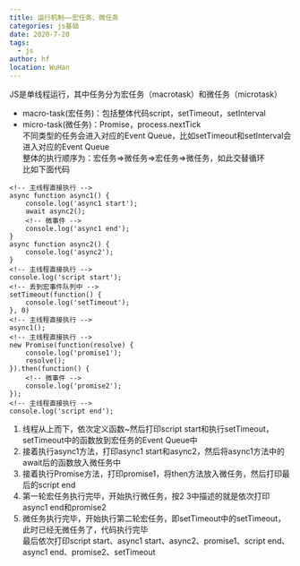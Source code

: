 ```yaml
---
title: 运行机制——宏任务、微任务
categories: js基础
date: 2020-7-20
tags: 
  - js
author: hf
location: WuHan  
---
```

JS是单线程运行，其中任务分为宏任务（macrotask）和微任务（microtask）  
+ macro-task(宏任务)：包括整体代码script，setTimeout，setInterval
+ micro-task(微任务)：Promise，process.nextTick  
不同类型的任务会进入对应的Event Queue，比如setTimeout和setInterval会进入对应的Event Queue  
整体的执行顺序为：宏任务=>微任务=>宏任务=>微任务，如此交替循环  
比如下面代码
```
<!-- 主线程直接执行 -->
async function async1() {
    console.log('async1 start');
    await async2();
    <!-- 微事件 -->
    console.log('async1 end');
}
async function async2() {
    console.log('async2');
}
<!-- 主线程直接执行 -->
console.log('script start');
<!-- 丢到宏事件队列中 -->
setTimeout(function() {
    console.log('setTimeout');
}, 0)
<!-- 主线程直接执行 -->
async1();
<!-- 主线程直接执行 -->
new Promise(function(resolve) {
    console.log('promise1');
    resolve();
}).then(function() {
    <!-- 微事件 -->
    console.log('promise2');
});
<!-- 主线程直接执行 -->
console.log('script end');
```
1. 线程从上而下，依次定义函数~然后打印script start和执行setTimeout，setTimeout中的函数放到宏任务的Event Queue中
2. 接着执行async1方法，打印async1 start和async2，然后将async1方法中的await后的函数放入微任务中
3. 接着执行Promise方法，打印promise1，将then方法放入微任务，然后打印最后的script end
4. 第一轮宏任务执行完毕，开始执行微任务，按2 3中描述的就是依次打印async1 end和promise2
5. 微任务执行完毕，开始执行第二轮宏任务，即setTimeout中的setTimeout，此时已经无微任务了，代码执行完毕  
最后依次打印script start、async1 start、async2、promise1、script end、async1 end、promise2、setTimeout

